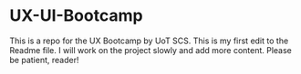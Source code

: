 # UX-UI-Bootcamp
This is a repo for the UX Bootcamp by UoT SCS.
This is my first edit to the Readme file. I will work on the project slowly and add more content. Please be patient, reader!
